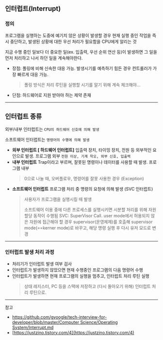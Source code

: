 ## **인터럽트(Interrupt)**

### **정의**

프로그램을 실행하는 도중에 예기치 않은 상황이 발생할 경우 현재 실행 중인 작업을 즉시 중단하고, 발생된 상황에 대한 우선 처리가 필요함을 CPU에게 알리는 것

지금 수행 중인 일보다 더 중요한 일(ex. 입출력, 우선 순위 연산 등)이 발생하면 그 일을 먼저 처리하고 나서 하던 일을 계속해야한다.

- 장점: 폴링에 비해 신속한 대응 가능. 발생시기를 예측하기 힘든 경우 컨트롤러가 가장 빠르게 대응 가능.
  > 폴링 방식은 처리 루틴을 실행할 시기를 알기 위해 계속 체크해야...
- 단점: 하드웨어로 지원 받아야 하는 제약 존재

---

## 인터럽트 종류

외부/내부 인터럽트는 `CPU의 하드웨어 신호에 의해 발생`

소프트웨어 인터럽트는 `명령어의 수행에 의해 발생`

- **외부 인터럽트 [ 하드웨어 인터럽트]**
  입출력 장치, 타이밍 장치, 전원 등 외부적인 요인으로 발생. 프로그램 외부
  `전원 이상, 기계 착오, 외부 신호, 입출력`
- **내부 인터럽트**
  Trap이라고 부르며, 잘못된 명령이나 데이터를 사용할 때 발생. 프로그램 내부
  > 0으로 나눌 때, 오버플로우, 명령어를 잘못 사용한 경우 (Exception)
- **소프트웨어 인터럽트**
  프로그램 처리 중 명령의 요청에 의해 발생 (SVC 인터럽트)
  > 사용자가 프로그램을 실행시킬 때 발생
  >
  > 소프트웨어 이용 중에 다른 프로세스를 실행시키면 시분할 처리를 위해 자원 할당 동작이 수행됨
  > SVC: SuperVisor Call. user mode에서 허용되지 않은 자원에 접근해야 할 경우 supervisor(운영체제)를 호출해 supervisor mode(==kerner mode)로 바꾸고, 해당 명령 실행 후 다시 유저 모드로 변경

---

### **인터럽트 발생 처리 과정**

- 처리기가 인터럽트 발생 여부 검사
- 인터럽트가 발생하지 않았으면 현재 수행중인 프로그램의 다음 명령어 수행
- 인터럽트가 발생하면 현재 프로그램의 실행을 멈추고, 인터럽트 처리 루틴 실행
  > 상태 레지스터, PC 등을 스택에 저장하고 (다시 돌아오기 위해) 인터럽트 처리 루틴으로.

---

참고

- [https://github.com/gyoogle/tech-interview-for-developer/blob/master/Computer Science/Operating System/Interrupt.md](https://github.com/gyoogle/tech-interview-for-developer/blob/master/Computer%20Science/Operating%20System/Interrupt.md)
- [https://justzino.tistory.com/4](https://justzino.tistory.com/4)
